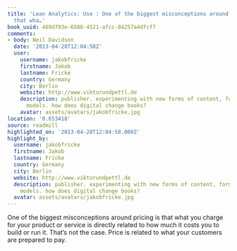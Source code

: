 ```yaml
---
title: 'Lean Analytics: Use : One of the biggest misconceptions around pricing is
  that wha…'
book_uuid: 469d793e-6506-4521-afcc-84257a4dfcf7
comments:
- body: Neil Davidson
  date: '2013-04-28T12:04:58Z'
  user:
    username: jakobfricke
    firstname: Jakob
    lastname: Fricke
    country: Germany
    city: Berlin
    website: http://www.viktorundpettl.de
    description: publisher. experimenting with new forms of content, formats and business
      models. how does digital change books?
    avatar: assets/avatars/jakobfricke.jpg
location: '0.653418'
source: readmill
highlighted_on: '2013-04-28T12:04:58.000Z'
highlight_by:
  username: jakobfricke
  firstname: Jakob
  lastname: Fricke
  country: Germany
  city: Berlin
  website: http://www.viktorundpettl.de
  description: publisher. experimenting with new forms of content, formats and business
    models. how does digital change books?
  avatar: assets/avatars/jakobfricke.jpg
---
```


One of the biggest misconceptions around pricing is that what you charge for your product or service is directly related to how much it costs you to build or run it. That’s not the case. Price is related to what your customers are prepared to pay.